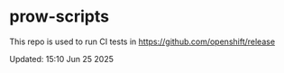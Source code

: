 # prow-scripts

This repo is used to run CI tests in https://github.com/openshift/release

Updated: 15:10 Jun 25 2025
